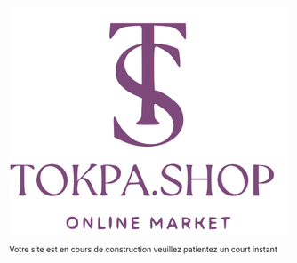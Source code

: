 <div class="text-center">
<img src="storage/app/assets/image/screen-mockups.svg">
<p> Votre site est en cours de construction veuillez patientez un court instant</p>
</div>